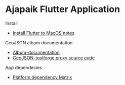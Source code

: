 # Ajapaik Flutter Application

Install
* [Install Flutter to MacOS notes](https://github.com/Ajapaik/ajapaik_flutter_app/wiki/Mac_OS_notes)

GeoJSON album documentation
* [Album-documentation](https://github.com/Ajapaik/ajapaik_flutter_app/wiki/Album-documentation)
* [GeoJSON-toolforge proxy source code](https://github.com/Ajapaik/ajapaik-toolforge)

App dependecies
* [Platform dependency Matrix](https://github.com/Ajapaik/ajapaik_flutter_app/wiki/Platform-dependency-matrix)


